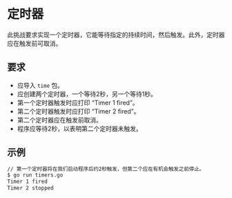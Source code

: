 # 定时器

此挑战要求实现一个定时器，它能等待指定的持续时间，然后触发。此外，定时器应在触发前可取消。

## 要求

- 应导入 `time` 包。
- 应创建两个定时器，一个等待2秒，另一个等待1秒。
- 第一个定时器触发时应打印 “Timer 1 fired”。
- 第二个定时器触发时应打印 “Timer 2 fired”。
- 第二个定时器应在触发前取消。
- 程序应等待2秒，以表明第二个定时器未触发。

## 示例

```sh
// 第一个定时器将在我们启动程序后约2秒触发，但第二个应在有机会触发之前停止。
$ go run timers.go
Timer 1 fired
Timer 2 stopped
```
